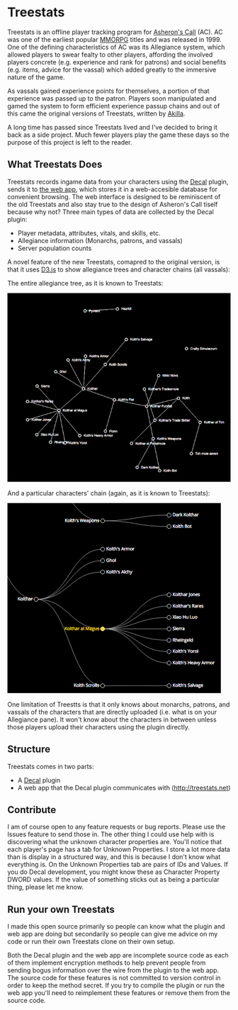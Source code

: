 # Treestats

Treestats is an offline player tracking program for [Asheron's Call](http://www.asheronscall.com/) (AC). AC was one of the earliest popular [MMORPG](http://en.wikipedia.org/wiki/Massively_multiplayer_online_role-playing_game) titles and was released in 1999. One of the defining characteristics of AC was its Allegiance system, which allowed players to swear fealty to other players, affording the involved players concrete (e.g. experience and rank for patrons) and social benefits (e.g. items, advice for the vassal) which added greatly to the immersive nature of the game.

As vassals gained experience points for themselves, a portion of that experience was passed up to the patron. Players soon manipulated and gamed the system to form efficient experience passup chains and out of this came the original versions of Treestats, written by [Akilla](http://www.akilla.net/).

A long time has passed since Treestats lived and I've decided to bring it back as a side project. Much fewer players play the game these days so the purpose of this project is left to the reader.


## What Treestats Does

Treestats records ingame data from your characters using the [Decal](http://www.decaldev.com/) plugin, sends it to [the web app](http://treestats.net), which stores it in a web-accesible database for convenient browsing. The web interface is designed to be reminiscent of the old Treestats and also stay true to the design of Asheron's Call tiself because why not? Three main types of data are collected by the Decal plugin:

- Player metadata, attributes, vitals, and skills, etc.
- Allegiance information (Monarchs, patrons, and vassals)
- Server population counts

A novel feature of the new Treestats, comapred to the original version, is that it uses [D3.js](http://d3js.org) to show allegiance trees and character chains (all vassals):

The entire allegiance tree, as it is known to Treestats:

![Allegiance tree viewer](docs/tree.png)

And a particular characters' chain (again, as it is known to Treestats):

![Allegiance chain](docs/chain.png)

One limitation of Treestts is that it only knows about monarchs, patrons, and vassals of the characters that are directly uploaded (i.e. what is on your Allegiance pane). It won't know about the characters in between unless those players upload their characters using the plugin directly.

## Structure

Treestats comes in two parts:

- A [Decal](http://www.decaldev.com/) plugin
- A web app that the Decal plugin communicates with (http://treestats.net)

## Contribute

I am of course open to any feature requests or bug reports. Please use the Issues feature to send those in. The other thing I could use help with is discovering what the unknown character properties are. You'll notice that each player's page has a tab for Unknown Properties. I store a lot more data than is display in a structured way, and this is because I don't know what everything is. On the Unknown Properties tab are pairs of IDs and Values. If you do Decal development, you might know these as Character Property DWORD values. If the value of something sticks out as being a particular thing, please let me know.

## Run your own Treestats

I made this open source primarily so people can know what the plugin and web app are doing but secondarily so people can give me advice on my code or run their own Treestats clone on their own setup.

Both the Decal plugin and the web app are incomplete source code as each of them implement encryption methods to help prevent people from sending bogus information over the wire from the plugin to the web app. The source code for these features is not committed to version control in order to keep the method secret. If you try to compile the plugin or run the web app you'll need to reimplement these features or remove them from the source code.